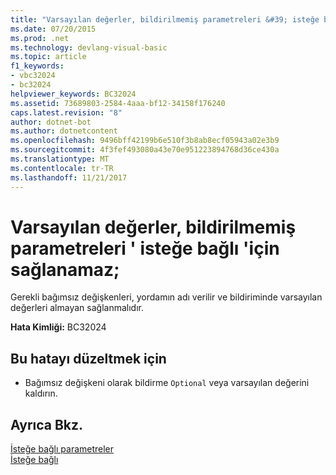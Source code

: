 ```yaml
---
title: "Varsayılan değerler, bildirilmemiş parametreleri &#39; isteğe bağlı &#39;için sağlanamaz;"
ms.date: 07/20/2015
ms.prod: .net
ms.technology: devlang-visual-basic
ms.topic: article
f1_keywords:
- vbc32024
- bc32024
helpviewer_keywords: BC32024
ms.assetid: 73689803-2584-4aaa-bf12-34158f176240
caps.latest.revision: "8"
author: dotnet-bot
ms.author: dotnetcontent
ms.openlocfilehash: 9496bff42199b6e510f3b8ab8ecf05943a02e3b9
ms.sourcegitcommit: 4f3fef493080a43e70e951223894768d36ce430a
ms.translationtype: MT
ms.contentlocale: tr-TR
ms.lasthandoff: 11/21/2017
---
```

# <a name="default-values-cannot-be-supplied-for-parameters-that-are-not-declared-39optional39"></a>Varsayılan değerler, bildirilmemiş parametreleri &#39; isteğe bağlı &#39;için sağlanamaz;
Gerekli bağımsız değişkenleri, yordamın adı verilir ve bildiriminde varsayılan değerleri almayan sağlanmalıdır.  
  
 **Hata Kimliği:** BC32024  
  
## <a name="to-correct-this-error"></a>Bu hatayı düzeltmek için  
  
-   Bağımsız değişkeni olarak bildirme `Optional` veya varsayılan değerini kaldırın.  
  
## <a name="see-also"></a>Ayrıca Bkz.  
 [İsteğe bağlı parametreler](../../visual-basic/programming-guide/language-features/procedures/optional-parameters.md)  
 [İsteğe bağlı](../../visual-basic/language-reference/modifiers/optional.md)
